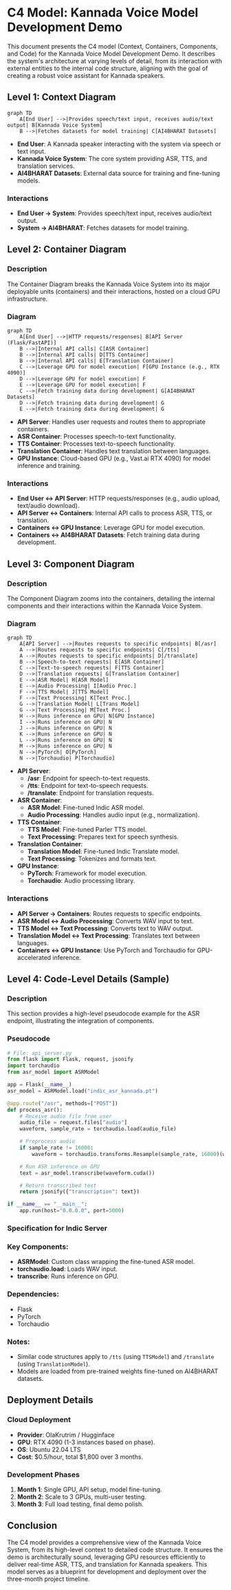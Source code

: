 # C4 Model: Kannada Voice Model Development Demo

This document presents the C4 model (Context, Containers, Components, and Code) for the Kannada Voice Model Development Demo. It describes the system's architecture at varying levels of detail, from its interaction with external entities to the internal code structure, aligning with the goal of creating a robust voice assistant for Kannada speakers.

## Level 1: Context Diagram

```mermaid
graph TD
    A[End User] -->|Provides speech/text input, receives audio/text output| B[Kannada Voice System]
    B -->|Fetches datasets for model training| C[AI4BHARAT Datasets]
```

- **End User**: A Kannada speaker interacting with the system via speech or text input.
- **Kannada Voice System**: The core system providing ASR, TTS, and translation services.
- **AI4BHARAT Datasets**: External data source for training and fine-tuning models.

### Interactions
- **End User → System**: Provides speech/text input, receives audio/text output.
- **System → AI4BHARAT**: Fetches datasets for model training.

## Level 2: Container Diagram

### Description
The Container Diagram breaks the Kannada Voice System into its major deployable units (containers) and their interactions, hosted on a cloud GPU infrastructure.

### Diagram

```mermaid
graph TD
    A[End User] -->|HTTP requests/responses| B[API Server (Flask/FastAPI)]
    B -->|Internal API calls| C[ASR Container]
    B -->|Internal API calls| D[TTS Container]
    B -->|Internal API calls| E[Translation Container]
    C -->|Leverage GPU for model execution| F[GPU Instance (e.g., RTX 4090)]
    D -->|Leverage GPU for model execution| F
    E -->|Leverage GPU for model execution| F
    C -->|Fetch training data during development| G[AI4BHARAT Datasets]
    D -->|Fetch training data during development| G
    E -->|Fetch training data during development| G
```

- **API Server**: Handles user requests and routes them to appropriate containers.
- **ASR Container**: Processes speech-to-text functionality.
- **TTS Container**: Processes text-to-speech functionality.
- **Translation Container**: Handles text translation between languages.
- **GPU Instance**: Cloud-based GPU (e.g., Vast.ai RTX 4090) for model inference and training.

### Interactions
- **End User ↔ API Server**: HTTP requests/responses (e.g., audio upload, text/audio download).
- **API Server ↔ Containers**: Internal API calls to process ASR, TTS, or translation.
- **Containers ↔ GPU Instance**: Leverage GPU for model execution.
- **Containers ↔ AI4BHARAT Datasets**: Fetch training data during development.

## Level 3: Component Diagram

### Description
The Component Diagram zooms into the containers, detailing the internal components and their interactions within the Kannada Voice System.

### Diagram

```mermaid
graph TD
    A[API Server] -->|Routes requests to specific endpoints| B[/asr]
    A -->|Routes requests to specific endpoints| C[/tts]
    A -->|Routes requests to specific endpoints| D[/translate]
    B -->|Speech-to-text requests| E[ASR Container]
    C -->|Text-to-speech requests| F[TTS Container]
    D -->|Translation requests| G[Translation Container]
    E -->|ASR Model| H[ASR Model]
    E -->|Audio Processing| I[Audio Proc.]
    F -->|TTS Model| J[TTS Model]
    F -->|Text Processing| K[Text Proc.]
    G -->|Translation Model| L[Trans Model]
    G -->|Text Processing| M[Text Proc.]
    H -->|Runs inference on GPU| N[GPU Instance]
    I -->|Runs inference on GPU| N
    J -->|Runs inference on GPU| N
    K -->|Runs inference on GPU| N
    L -->|Runs inference on GPU| N
    M -->|Runs inference on GPU| N
    N -->|PyTorch| O[PyTorch]
    N -->|Torchaudio| P[Torchaudio]
```

- **API Server**:
  - **/asr**: Endpoint for speech-to-text requests.
  - **/tts**: Endpoint for text-to-speech requests.
  - **/translate**: Endpoint for translation requests.
- **ASR Container**:
  - **ASR Model**: Fine-tuned Indic ASR model.
  - **Audio Processing**: Handles audio input (e.g., normalization).
- **TTS Container**:
  - **TTS Model**: Fine-tuned Parler TTS model.
  - **Text Processing**: Prepares text for speech synthesis.
- **Translation Container**:
  - **Translation Model**: Fine-tuned Indic Translate model.
  - **Text Processing**: Tokenizes and formats text.
- **GPU Instance**:
  - **PyTorch**: Framework for model execution.
  - **Torchaudio**: Audio processing library.

### Interactions
- **API Server → Containers**: Routes requests to specific endpoints.
- **ASR Model ↔ Audio Processing**: Converts WAV input to text.
- **TTS Model ↔ Text Processing**: Converts text to WAV output.
- **Translation Model ↔ Text Processing**: Translates text between languages.
- **Containers ↔ GPU Instance**: Use PyTorch and Torchaudio for GPU-accelerated inference.

## Level 4: Code-Level Details (Sample)

### Description
This section provides a high-level pseudocode example for the ASR endpoint, illustrating the integration of components.

### Pseudocode
```python
# File: api_server.py
from flask import Flask, request, jsonify
import torchaudio
from asr_model import ASRModel

app = Flask(__name__)
asr_model = ASRModel.load("indic_asr_kannada.pt")

@app.route("/asr", methods=["POST"])
def process_asr():
    # Receive audio file from user
    audio_file = request.files["audio"]
    waveform, sample_rate = torchaudio.load(audio_file)

    # Preprocess audio
    if sample_rate != 16000:
        waveform = torchaudio.transforms.Resample(sample_rate, 16000)(waveform)

    # Run ASR inference on GPU
    text = asr_model.transcribe(waveform.cuda())

    # Return transcribed text
    return jsonify({"transcription": text})

if __name__ == "__main__":
    app.run(host="0.0.0.0", port=5000)
```

### Specification for Indic Server

### Key Components:
- **ASRModel**: Custom class wrapping the fine-tuned ASR model.
- **torchaudio.load**: Loads WAV input.
- **transcribe**: Runs inference on GPU.

### Dependencies:
- Flask
- PyTorch
- Torchaudio

### Notes:
- Similar code structures apply to `/tts` (using `TTSModel`) and `/translate` (using `TranslationModel`).
- Models are loaded from pre-trained weights fine-tuned on AI4BHARAT datasets.

## Deployment Details

### Cloud Deployment
- **Provider**: OlaKrutrim / Hugginface
- **GPU**: RTX 4090 (1-3 instances based on phase).
- **OS**: Ubuntu 22.04 LTS
- **Cost**: $0.5/hour, total $1,800 over 3 months.

### Development Phases
1. **Month 1**: Single GPU, API setup, model fine-tuning.
2. **Month 2**: Scale to 3 GPUs, multi-user testing.
3. **Month 3**: Full load testing, final demo polish.

## Conclusion

The C4 model provides a comprehensive view of the Kannada Voice System, from its high-level context to detailed code structure. It ensures the demo is architecturally sound, leveraging GPU resources efficiently to deliver real-time ASR, TTS, and translation for Kannada speakers. This model serves as a blueprint for development and deployment over the three-month project timeline.